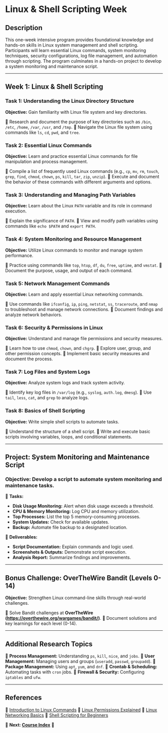# Linux & Shell Scripting Week

## **Description**
This one-week intensive program provides foundational knowledge and hands-on skills in Linux system management and shell scripting. Participants will learn essential Linux commands, system monitoring techniques, security configurations, log file management, and automation through scripting. The program culminates in a hands-on project to develop a system monitoring and maintenance script.

---

## **Week 1: Linux & Shell Scripting**

### **Task 1: Understanding the Linux Directory Structure**
**Objective:** Gain familiarity with Linux file system and key directories.

🔹 Research and document the purpose of key directories such as `/bin`, `/etc`, `/home`, `/var`, `/usr`, and `/tmp`.
🔹 Navigate the Linux file system using commands like `ls`, `cd`, `pwd`, and `tree`.

### **Task 2: Essential Linux Commands**
**Objective:** Learn and practice essential Linux commands for file manipulation and process management.

🔹 Compile a list of frequently used Linux commands (e.g., `cp`, `mv`, `rm`, `touch`, `grep`, `find`, `chmod`, `chown`, `ps`, `kill`, `tar`, `zip`, `unzip`).
🔹 Execute and document the behavior of these commands with different arguments and options.

### **Task 3: Understanding and Managing Path Variables**
**Objective:** Learn about the Linux `PATH` variable and its role in command execution.

🔹 Explain the significance of `PATH`.
🔹 View and modify path variables using commands like `echo $PATH` and `export PATH`.

### **Task 4: System Monitoring and Resource Management**
**Objective:** Utilize Linux commands to monitor and manage system performance.

🔹 Practice using commands like `top`, `htop`, `df`, `du`, `free`, `uptime`, and `vmstat`.
🔹 Document the purpose, usage, and output of each command.

### **Task 5: Network Management Commands**
**Objective:** Learn and apply essential Linux networking commands.

🔹 Use commands like `ifconfig`, `ip`, `ping`, `netstat`, `ss`, `traceroute`, and `nmap` to troubleshoot and manage network connections.
🔹 Document findings and analyze network behaviors.

### **Task 6: Security & Permissions in Linux**
**Objective:** Understand and manage file permissions and security measures.

🔹 Learn how to use `chmod`, `chown`, and `chgrp`.
🔹 Explore user, group, and other permission concepts.
🔹 Implement basic security measures and document the process.

### **Task 7: Log Files and System Logs**
**Objective:** Analyze system logs and track system activity.

🔹 Identify key log files in `/var/log` (e.g., `syslog`, `auth.log`, `dmesg`).
🔹 Use `tail`, `less`, `cat`, and `grep` to analyze logs.

### **Task 8: Basics of Shell Scripting**
**Objective:** Write simple shell scripts to automate tasks.

🔹 Understand the structure of a shell script.
🔹 Write and execute basic scripts involving variables, loops, and conditional statements.

---

## **Project: System Monitoring and Maintenance Script**

### **Objective:** Develop a script to automate system monitoring and maintenance tasks.

📌 **Tasks:**
- **Disk Usage Monitoring:** Alert when disk usage exceeds a threshold.
- **CPU & Memory Monitoring:** Log CPU and memory utilization.
- **Top Processes:** List the top 5 memory-consuming processes.
- **System Updates:** Check for available updates.
- **Backup:** Automate file backup to a designated location.

📌 **Deliverables:**
- **Script Documentation:** Explain commands and logic used.
- **Screenshots & Outputs:** Demonstrate script execution.
- **Analysis Report:** Summarize findings and improvements.

---

## **Bonus Challenge: OverTheWire Bandit (Levels 0-14)**
**Objective:** Strengthen Linux command-line skills through real-world challenges.

🔹 Solve Bandit challenges at **OverTheWire (https://overthewire.org/wargames/bandit/)**.
🔹 Document solutions and key learnings for each level (0-14).

---

## **Additional Research Topics**
📌 **Process Management:** Understanding `ps`, `kill`, `nice`, and `jobs`.
📌 **User Management:** Managing users and groups (`useradd`, `passwd`, `groupadd`).
📌 **Package Management:** Using `apt`, `yum`, and `dnf`.
📌 **Crontab & Scheduling:** Automating tasks with `cron` jobs.
📌 **Firewall & Security:** Configuring `iptables` and `ufw`.

---

## **References**
🔹 [Introduction to Linux Commands](https://medium.com/@linuxbasics/introduction-to-linux-commands-for-beginners-9f43422f6e4)
🔹 [Linux Permissions Explained](https://medium.com/@securityguide/linux-file-permissions-explained-a-complete-guide-805bb4f7c34a)
🔹 [Linux Networking Basics](https://medium.com/@netsec/linux-networking-basics-for-beginners-95f4f147d5d5)
🔹 [Shell Scripting for Beginners](https://medium.com/@shellscripting/shell-scripting-for-beginners-fc1b5fcb1c9e)

📌 **Next: [Course Index](./../1structure)** 🚀

